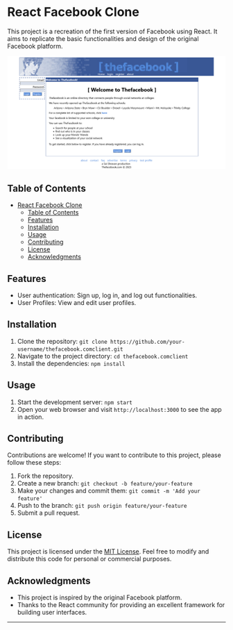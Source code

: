 # React Facebook Clone

This project is a recreation of the first version of Facebook using React. It aims to replicate the basic functionalities and design of the original Facebook platform.

![homepage](public/homepage_readme.png)

## Table of Contents

- [React Facebook Clone](#react-facebook-clone)
  - [Table of Contents](#table-of-contents)
  - [Features](#features)
  - [Installation](#installation)
  - [Usage](#usage)
  - [Contributing](#contributing)
  - [License](#license)
  - [Acknowledgments](#acknowledgments)

## Features

- User authentication: Sign up, log in, and log out functionalities.
- User Profiles: View and edit user profiles.
  <!-- - News Feed: Displaying posts from friends and users. -->
  <!-- - Friend Requests: Send and accept friend requests. -->
  <!-- - Likes and Comments: Like and comment on posts. -->

## Installation

1. Clone the repository: `git clone https://github.com/your-username/thefacebook.comclient.git`
2. Navigate to the project directory: `cd thefacebook.comclient`
3. Install the dependencies: `npm install`

## Usage

1. Start the development server: `npm start`
2. Open your web browser and visit `http://localhost:3000` to see the app in action.

## Contributing

Contributions are welcome! If you want to contribute to this project, please follow these steps:

1. Fork the repository.
2. Create a new branch: `git checkout -b feature/your-feature`
3. Make your changes and commit them: `git commit -m 'Add your feature'`
4. Push to the branch: `git push origin feature/your-feature`
5. Submit a pull request.

## License

This project is licensed under the [MIT License](https://opensource.org/licenses/MIT). Feel free to modify and distribute this code for personal or commercial purposes.

## Acknowledgments

- This project is inspired by the original Facebook platform.
- Thanks to the React community for providing an excellent framework for building user interfaces.

---
